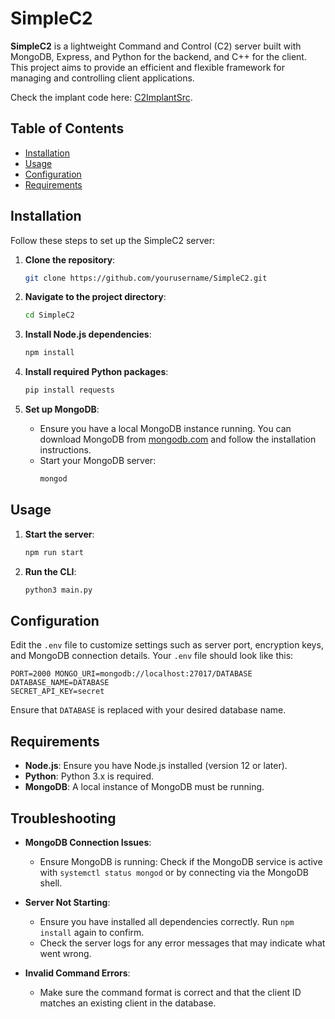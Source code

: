 # SimpleC2

**SimpleC2** is a lightweight Command and Control (C2) server built with MongoDB, Express, and Python for the backend, and C++ for the client. This project aims to provide an efficient and flexible framework for managing and controlling client applications.

Check the implant code here: [C2ImplantSrc](https://github.com/k499wang/C2ImplantSrc).

## Table of Contents

- [Installation](#installation)
- [Usage](#usage)
- [Configuration](#configuration)
- [Requirements](#requirements)

## Installation

Follow these steps to set up the SimpleC2 server:

1. **Clone the repository**:
    ```sh
    git clone https://github.com/yourusername/SimpleC2.git
    ```

2. **Navigate to the project directory**:
    ```sh
    cd SimpleC2
    ```

3. **Install Node.js dependencies**:
    ```sh
    npm install
    ```

4. **Install required Python packages**:
    ```sh
    pip install requests
    ```

5. **Set up MongoDB**:
   - Ensure you have a local MongoDB instance running. You can download MongoDB from [mongodb.com](https://www.mongodb.com/try/download/community) and follow the installation instructions.
   - Start your MongoDB server:
     ```sh
     mongod
     ```

## Usage

1. **Start the server**:
    ```sh
    npm run start
    ```

2. **Run the CLI**:
    ```python
    python3 main.py
    ```


## Configuration

Edit the `.env` file to customize settings such as server port, encryption keys, and MongoDB connection details. Your `.env` file should look like this:

```
PORT=2000 MONGO_URI=mongodb://localhost:27017/DATABASE 
DATABASE_NAME=DATABASE
SECRET_API_KEY=secret
```

Ensure that `DATABASE` is replaced with your desired database name.

## Requirements

- **Node.js**: Ensure you have Node.js installed (version 12 or later).
- **Python**: Python 3.x is required.
- **MongoDB**: A local instance of MongoDB must be running.

## Troubleshooting

- **MongoDB Connection Issues**:
  - Ensure MongoDB is running: Check if the MongoDB service is active with `systemctl status mongod` or by connecting via the MongoDB shell.
  
- **Server Not Starting**:
  - Ensure you have installed all dependencies correctly. Run `npm install` again to confirm.
  - Check the server logs for any error messages that may indicate what went wrong.

- **Invalid Command Errors**:
  - Make sure the command format is correct and that the client ID matches an existing client in the database.
